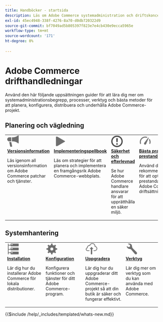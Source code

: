 ```yaml
---
title: Handböcker - startsida
description: Läs om Adobe Commerce systemadministration och driftskoncept. Bläddra bland omfattande guider för planering, konfigurering och underhåll av Commerce-driftsättningen.
exl-id: 45ec4948-338f-4276-8a70-d0db720322d9
source-git-commit: bf7049ad5b805397f823e7e4cb430e9ecca5965e
workflow-type: tm+mt
source-wordcount: '171'
ht-degree: 0%

---
```



# Adobe Commerce drifthandledningar

Använd den här följande uppsättningen guider för att lära dig mer om systemadministrationsbegrepp, processer, verktyg och bästa metoder för att planera, konfigurera, distribuera och underhålla Adobe Commerce-projekt.

## Planering och vägledning

<table>
<tr>
  <td valign="top">
    <a href="../release/release-notes/overview.md">
      <img alt="Versionsinformation" src="../assets/icons/promote.svg" width="40"/>
    </a>
    <div>
      <a href="../release/release-notes/overview.md"><strong>Versionsinformation</strong></a>
      <p>Läs igenom all versionsinformation om Adobe Commerce patchar och tjänster.</p>
    </div>
  </td>
    <td valign="top">
    <a href="../implementation-playbook/overview.md">
      <img alt="Implementering" src="../assets/icons/play.svg" width="40"/>
    </a>
    <div>
      <a href="../implementation-playbook/overview.md"><strong>Implementeringspellbook</strong></a>
      <p>Läs om strategier för att planera och implementera en framgångsrik Adobe Commerce-webbplats.</p>
    </div>
  </td>
  <td valign="top">
    <a href="../security-and-compliance/overview.md">
       <img alt="Enterprise" src="../assets/icons/alert-circle.svg" width="40"/>
    </a>
    <div>
      <a href="../security-and-compliance/overview.md"><strong>Säkerhet och efterlevnad</strong></a>
      <p>Se hur Adobe Commerce handlare ansvarar för att upprätthålla en säker miljö.</p>
    </div>
  </td>
    <td valign="top">
    <a href="../performance/overview.md">
       <img alt="Prestanda" src="../assets/icons/gauge.svg" width="40"/>
    </a>
    <div>
      <a href="../performance/overview.md"><strong>Bästa praxis för prestanda</strong></a>
      <p>Använd de här rekommendationerna för att optimera prestandan för Adobe Commerce-driftsättningen.</p>
    </div>
  </td>
</tr>
</table>

## Systemhantering

<table>
<tr>
  <td valign="top">
    <a href="../installation/overview.md">
      <img alt="Installation (lokal)" src="../assets/icons/servers.svg" width="40"/>
    </a>
    <div>
      <a href="../installation/overview.md"><strong>Installation</strong></a>
      <p>Lär dig hur du installerar Adobe Commerce för lokala distributioner.</p>
    </div>
  </td>
  <td valign="top">
    <a href="../configuration/overview.md">
      <img alt="Konfiguration" src="../assets/icons/settings.svg" width="40"/>
    </a>
    <div>
      <a href="../configuration/overview.md"><strong>Konfiguration</strong></a>
      <p>Konfigurera funktioner och tjänster för ditt Adobe Commerce-program.</p>
    </div>
  </td>
  <td valign="top">
    <a href="../upgrade/overview.md">
      <img alt="Uppgradera" src="../assets/icons/upload-cloud.svg" width="40"/>
    </a>
    <div>
      <a href="../upgrade/overview.md"><strong>Uppgradera</strong></a>
      <p>Lär dig hur du uppgraderar ditt Adobe Commerce-projekt så att din butik är säker och fungerar effektivt.</p>
    </div>
  </td>
  <td valign="top">
    <a href="../tools/overview.md">
       <img alt="verktyg" src="../assets/icons/wrench.svg" width="40"/>
    </a>
    <div>
      <a href="../tools/overview.md"><strong>Verktyg</strong></a>
      <p>Lär dig mer om verktyg som du kan använda med Adobe Commerce.</p>
    </div>
  </td>
</tr>
</table>

{{$include /help/_includes/templated/whats-new.md}}

<!-- Last updated from includes: 2025-10-10 22:22:35 -->
